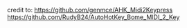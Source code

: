 credit to:
https://github.com/genmce/AHK_Midi2Keypress
https://github.com/RudyB24/AutoHotKey_Bome_MIDI_2_Key
